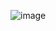 ![image](https://github.com/NikhilNaik21/MYSQL-HackerRank/assets/111115551/d84c6d1a-1822-4734-9411-d75399a67114)
